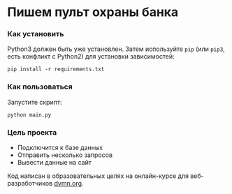 # Пишем пульт охраны банка

### Как установить

Python3 должен быть уже установлен.
Затем используйте `pip` (или `pip3`, есть конфликт с Python2) для установки зависимостей:
```
pip install -r requirements.txt
```
### Как пользоваться
Запустите скрипт:
```
python main.py
```

### Цель проекта
* Подключится к базе данных
* Отправить несколько запросов
* Вывести данные на сайт

Код написан в образовательных целях на онлайн-курсе для веб-разработчиков [dvmn.org](https://dvmn.org/).